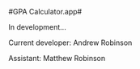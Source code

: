 #GPA Calculator.app#

In development...

Current developer: Andrew Robinson

Assistant: Matthew Robinson
